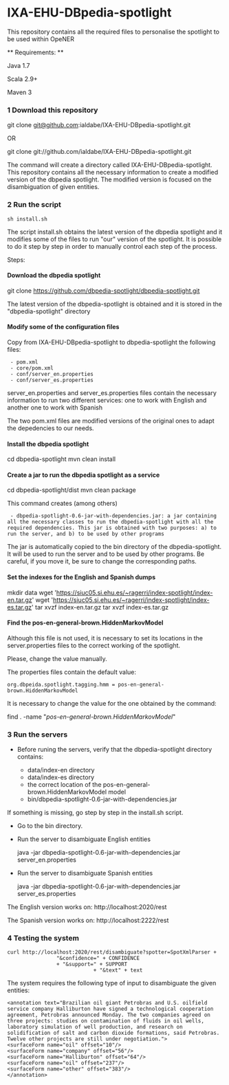 IXA-EHU-DBpedia-spotlight
=========================

This repository contains all the required files to personalise the spotlight to be used within OpeNER

** Requirements: **

Java 1.7

Scala 2.9+

Maven 3

### 1 Download this repository

git clone git@github.com:ialdabe/IXA-EHU-DBpedia-spotlight.git

OR

git clone  git://github.com/ialdabe/IXA-EHU-DBpedia-spotlight.git

The command will create a directory called
IXA-EHU-DBpedia-spotlight. This repository contains all the necessary
information to create a modified version of the dbpedia spotlight. The
modified version is focused on the disambiguation of given entities.

### 2 Run the script 

    sh install.sh

The script install.sh obtains the latest version of the dbpedia
spotlight and it modifies some of the files to run "our" version of
the spotlight. It is possible to do it step by step in order to
manually control each step of the process.

Steps: 

#### Download the dbpedia spotlight

   git clone https://github.com/dbpedia-spotlight/dbpedia-spotlight.git

The latest version of the dbpedia-spotlight is obtained and it is stored in the "dbpedia-spotlight" directory

#### Modify some of the configuration files

Copy from IXA-EHU-DBpedia-spotlight to dbpedia-spotlight the following files:

     - pom.xml
     - core/pom.xml
     - conf/server_en.properties
     - conf/server_es.properties

server_en.properties and server_es.properties files contain the necessary information to run two different services: one to work with English and another one to work with Spanish

The two pom.xml files are modified versions of the original ones to adapt the depedencies to our needs. 

#### Install the dbpedia spotlight

  cd dbpedia-spotlight
  mvn clean install

#### Create a jar to run the dbpedia spotlight as a service

  cd dbpedia-spotlight/dist
  mvn clean package

This command creates (among others)

     - dbpedia-spotlight-0.6-jar-with-dependencies.jar: a jar containing all the necessary classes to run the dbpedia-spotlight with all the required dependencies. This jar is obtained with two purposes: a) to run the server, and b) to be used by other programs 

The jar is automatically copied to the bin directory of the dbpedia-spotlight. It will be used to run the server and to be used by other programs. Be careful, if you move it, be sure to change the corresponding paths.
   
#### Set the indexes for the English and Spanish dumps

  mkdir data
  wget 'https://siuc05.si.ehu.es/~ragerri/index-spotlight/index-en.tar.gz'
  wget 'https://siuc05.si.ehu.es/~ragerri/index-spotlight/index-es.tar.gz'
  tar xvzf index-en.tar.gz
  tar xvzf index-es.tar.gz

#### Find the pos-en-general-brown.HiddenMarkovModel

Although this file is not used, it is necessary to set its locations in the server.properties files to the correct working of the spotlight. 

Please, change the value manually. 

The properties files contain the default value:

    org.dbpeida.spotlight.tagging.hmm = pos-en-general-brown.HiddenMarkovModel
   
It is necessary to change the value for the one obtained by the command: 

   find . -name "*pos-en-general-brown.HiddenMarkovModel*"

### 3 Run the servers

- Before runing the servers, verify that the dbpedia-spotlight directory contains:

    * data/index-en directory
    * data/index-es directory
    * the correct location of the pos-en-general-brown.HiddenMarkovModel model
    * bin/dbpedia-spotlight-0.6-jar-with-dependencies.jar 

If something is missing, go step by step in the install.sh script. 

- Go to the bin directory.

- Run the server to disambiguate English entities

    java -jar dbpedia-spotlight-0.6-jar-with-dependencies.jar server_en.properties

- Run the server to disambiguate Spanish entities

    java -jar dbpedia-spotlight-0.6-jar-with-dependencies.jar server_es.properties

   
The English version works on: http://localhost:2020/rest

The Spanish version works on: http://localhost:2222/rest

### 4 Testing the system

    curl http://localhost:2020/rest/disambiguate?spotter=SpotXmlParser + 
					"&confidence=" + CONFIDENCE
					+ "&support=" + SUPPORT
		                        + "&text" + text

The system requires the following type of input to disambiguate the given entities:

	<annotation text="Brazilian oil giant Petrobras and U.S. oilfield service company Halliburton have signed a technological cooperation agreement, Petrobras announced Monday. The two companies agreed on three projects: studies on contamination of fluids in oil wells, laboratory simulation of well production, and research on solidification of salt and carbon dioxide formations, said Petrobras. Twelve other projects are still under negotiation.">
	<surfaceForm name="oil" offset="10"/>
	<surfaceForm name="company" offset="56"/>
	<surfaceForm name="Halliburton" offset="64"/>
	<surfaceForm name="oil" offset="237"/>
	<surfaceForm name="other" offset="383"/>
	</annotation>
